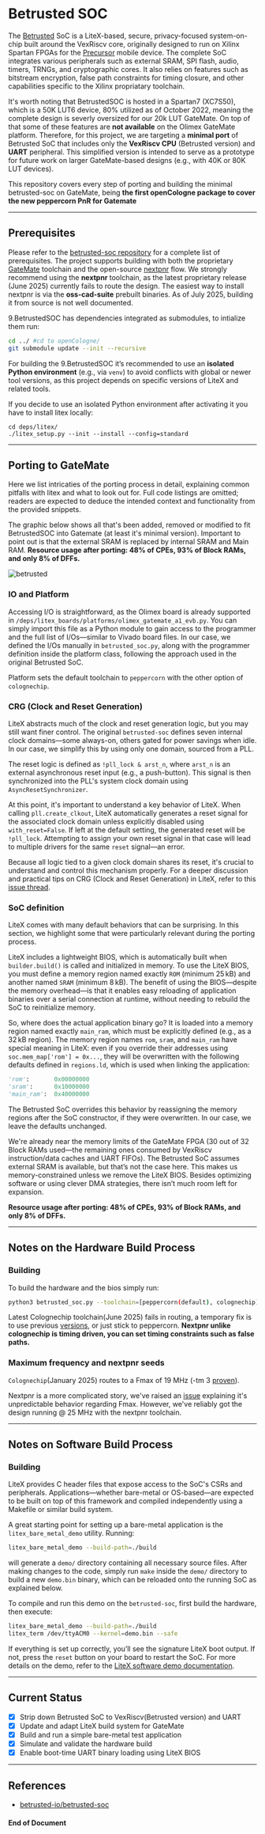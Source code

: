 # Betrusted SOC

The [Betrusted](https://github.com/betrusted-io/betrusted-soc) SoC is a LiteX-based, secure, privacy-focused system-on-chip built around the VexRiscv core, originally designed to run on Xilinx Spartan FPGAs for the [Precursor](https://www.crowdsupply.com/sutajio-kosagi/precursor) mobile device. The complete SoC integrates various peripherals such as external SRAM, SPI flash, audio, timers, TRNGs, and cryptographic cores. It also relies on features such as bitstream encryption, false path constraints for timing closure, and other capabilities specific to the Xilinx propriatary toolchain.

 It's worth noting that BetrustedSOC is hosted in a Spartan7 (XC7S50), which is a 50K LUT6 device, 80% utilized as of October 2022, meaning the complete design is severly oversized for our 20k LUT GateMate. On top of that some of these features are **not available** on the Olimex GateMate platform. Therefore, for this project, we are targeting a **minimal port** of Betrusted SoC that includes only the **VexRiscv CPU** (Betrusted version) and **UART** peripheral. This simplified version is intended to serve as a prototype for future work on larger GateMate-based designs (e.g., with 40K or 80K LUT devices).

 This repository covers every step of porting and building the minimal betrusted-soc on GateMate, being **the first openCologne package to cover the new peppercorn PnR for Gatemate**
<!-- Within this work package, we also plan to create a comprehensive blog that describes all FPGA/RTL developed for the project. -->
---

## Prerequisites
Please refer to the [betrusted-soc repository](https://github.com/betrusted-io/betrusted-soc) for a complete list of prerequisites. The project supports building with both the proprietary [GateMate](https://www.colognechip.com/programmable-logic/gatemate/#tab-313425) toolchain and the open-source [nextpnr](https://www.colognechip.com/programmable-logic/gatemate/#tab-313425) flow. We strongly recommend using the **nextpnr** toolchain, as the latest proprietary release (June 2025) currently fails to route the design. The easiest way to install nextpnr is via the **oss-cad-suite** prebuilt binaries. As of July 2025, building it from source is not well documented.

9.BetrustedSOC has dependencies integrated as submodules, to intialize them run:
```bash
cd ../ #cd to openCologne/
git submodule update --init --recursive
```

For building the 9.BetrustedSOC it’s recommended to use an **isolated Python environment** (e.g., via `venv`) to avoid conflicts with global or newer tool versions, as this project depends on specific versions of LiteX and related tools. 

If you decide to use an isolated Python environment after activating it you have to install litex locally:
```
cd deps/litex/
./litex_setup.py --init --install --config=standard
```

---

## Porting to GateMate
Here we list intricaties of the porting process in detail, explaining common pitfalls with litex and what to look out for. Full code listings are omitted; readers are expected to deduce the intended context and functionality from the provided snippets.

The graphic below shows all that's been added, removed or modified to fit BetrustedSOC into Gatemate (at least it's minimal version). Important to point out is that the external SRAM is replaced by internal SRAM and Main RAM. **Resource usage after porting: 48% of CPEs, 93% of Block RAMs, and only 8% of DFFs.**

![betrusted](soc.png)
### IO and Platform
Accessing I/O is straightforward, as the Olimex board is already supported in `/deps/litex_boards/platforms/olimex_gatemate_a1_evb.py`. You can simply import this file as a Python module to gain access to the programmer and the full list of I/Os—similar to Vivado board files. In our case, we defined the I/Os manually in `betrusted_soc.py`, along with the programmer definition inside the platform class, following the approach used in the original Betrusted SoC.

Platform sets the default toolchain to `peppercorn` with the other option of `colognechip`.
### CRG (Clock and Reset Generation)
LiteX abstracts much of the clock and reset generation logic, but you may still want finer control. The original `betrusted-soc` defines seven internal clock domains—some always-on, others gated for power savings when idle. In our case, we simplify this by using only one domain, sourced from a PLL.

The reset logic is defined as `!pll_lock & arst_n`, where `arst_n` is an external asynchronous reset input (e.g., a push-button). This signal is then synchronized into the PLL's system clock domain using `AsyncResetSynchronizer`.

At this point, it's important to understand a key behavior of LiteX. When calling `pll.create_clkout`, LiteX automatically generates a reset signal for the associated clock domain unless explicitly disabled using `with_reset=False`. If left at the default setting, the generated reset will be `!pll_lock`. Attempting to assign your own reset signal in that case will lead to multiple drivers for the same `reset` signal—an error.

Because all logic tied to a given clock domain shares its reset, it's crucial to understand and control this mechanism properly. For a deeper discussion and practical tips on CRG (Clock and Reset Generation) in LiteX, refer to this [issue thread](https://github.com/enjoy-digital/litex/issues/1805).

### SoC definition
LiteX comes with many default behaviors that can be surprising. In this section, we highlight some that were particularly relevant during the porting process.

LiteX includes a lightweight BIOS, which is automatically built when `builder.build()` is called and initialized in memory. To use the LiteX BIOS, you must define a memory region named exactly `ROM` (minimum 25 kB) and another named `SRAM` (minimum 8 kB). The benefit of using the BIOS—despite the memory overhead—is that it enables easy reloading of application binaries over a serial connection at runtime, without needing to rebuild the SoC to reinitialize memory.

So, where does the actual application binary go? It is loaded into a memory region named exactly `main_ram`, which must be explicitly defined (e.g., as a 32 kB region). The memory region names `rom`, `sram`, and `main_ram` have special meaning in LiteX: even if you override their addresses using `soc.mem_map['rom'] = 0x...`, they will be overwritten with the following defaults defined in `regions.ld`, which is used when linking the application:

```python
'rom':       0x00000000
'sram':      0x10000000
'main_ram':  0x40000000
```

The Betrusted SoC overrides this behavior by reassigning the memory regions after the SoC constructor, if they were overwritten. In our case, we leave the defaults unchanged.

We're already near the memory limits of the GateMate FPGA (30 out of 32 Block RAMs used—the remaining ones consumed by VexRiscv instruction/data caches and UART FIFOs). The Betrusted SoC assumes external SRAM is available, but that’s not the case here. This makes us memory-constrained unless we remove the LiteX BIOS. Besides optimizing software or using clever DMA strategies, there isn’t much room left for expansion.

**Resource usage after porting: 48% of CPEs, 93% of Block RAMs, and only 8% of DFFs.**


---
## Notes on the Hardware Build Process
### Building
To build the hardware and the bios simply run:
```bash
python3 betrusted_soc.py --toolchain=[peppercorn(default), colognechip] > build.log 2>&1
```
Latest Colognechip toolchain(June 2025) fails in routing, a temporary fix is to use previous [versions](https://github.com/chili-chips-ba/openCologne/issues/70), or just stick to peppercorn. **Nextpnr unlike colognechip is timing driven, you can set timing constraints such as false paths.**

### Maximum frequency and nextpnr seeds
`Colognechip`(January 2025) routes to a Fmax of 19 MHz (-tm 3 [proven](https://github.com/chili-chips-ba/openCologne/issues/62)).

Nextpnr is a more complicated story, we've raised an [issue](https://github.com/chili-chips-ba/openCologne/issues/73) explaining it's unpredictable behavior regarding Fmax. However, we've reliably got the design running @ 25 MHz with the nextpnr toolchain.

---


## Notes on Software Build Process
### Building 
LiteX provides C header files that expose access to the SoC's CSRs and peripherals. Applications—whether bare-metal or OS-based—are expected to be built on top of this framework and compiled independently using a Makefile or similar build system.

A great starting point for setting up a bare-metal application is the `litex_bare_metal_demo` utility. Running:

```bash
litex_bare_metal_demo --build-path=./build
```

will generate a `demo/` directory containing all necessary source files. After making changes to the code, simply run `make` inside the `demo/` directory to build a new `demo.bin` binary, which can be reloaded onto the running SoC as explained below.

To compile and run this demo on the `betrusted-soc`, first build the hardware, then execute:

```bash
litex_bare_metal_demo --build-path=./build
litex_term /dev/ttyACM0 --kernel=demo.bin --safe
```

If everything is set up correctly, you’ll see the signature LiteX boot output. If not, press the `reset` button on your board to restart the SoC. For more details on the demo, refer to the [LiteX software demo documentation](https://github.com/enjoy-digital/litex/tree/master/litex/soc/software/demo).

---

## Current Status

* [x] Strip down Betrusted SoC to VexRiscv(Betrusted version) and UART
* [x] Update and adapt LiteX build system for GateMate
* [x] Build and run a simple bare-metal test application
* [x] Simulate and validate the hardware build
* [x] Enable boot-time UART binary loading using LiteX BIOS

<!-- **EXTRA**: Incrementally reintroduce additional Betrusted SoC peripherals and features -->

---
## References

* [betrusted-io/betrusted-soc](https://github.com/betrusted-io/betrusted-soc)

#### End of Document 
